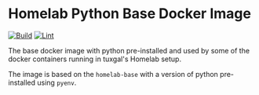 # Homelab Python Base Docker Image

[![Build](https://github.com/tuxgalhomelab/docker-image-python-base/actions/workflows/build.yml/badge.svg)](https://github.com/tuxgalhomelab/docker-image-python-base/actions/workflows/build.yml) [![Lint](https://github.com/tuxgalhomelab/docker-image-python-base/actions/workflows/lint.yml/badge.svg)](https://github.com/tuxgalhomelab/docker-image-python-base/actions/workflows/lint.yml)

The base docker image with python pre-installed and used by some of the
docker containers running in tuxgal's Homelab setup.

The image is based on the `homelab-base` with a version of python
pre-installed using `pyenv`.
